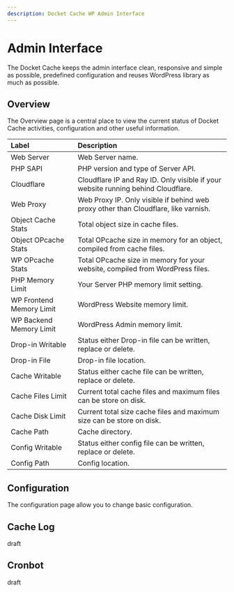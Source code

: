 ```yaml
---
description: Docket Cache WP Admin Interface
---
```


# Admin Interface

The Docket Cache keeps the admin interface clean, responsive and simple as possible, predefined configuration and reuses WordPress library as much as possible.

## Overview

The Overview page is a central place to view the current status of Docket Cache activities, configuration and other useful information.

| Label | Description |
| :--- | :--- |
| Web Server | Web Server name. |
| PHP SAPI | PHP version and type of Server API. |
| Cloudflare | Cloudflare IP and Ray ID. Only visible if your website running behind Cloudflare. |
| Web Proxy | Web Proxy IP. Only visible if behind web proxy other than Cloudflare, like varnish. |
| Object Cache Stats | Total object size in cache files. |
| Object OPcache Stats | Total OPcache size in memory for an object, compiled from cache files. |
| WP OPcache Stats | Total OPcache size in memory for your website, compiled from WordPress files. |
| PHP Memory Limit | Your Server PHP memory limit setting. |
| WP Frontend Memory Limit | WordPress Website memory limit. |
| WP Backend Memory Limit | WordPress Admin memory limit. |
| Drop-in Writable | Status either Drop-in file can be written, replace or delete. |
| Drop-in File | Drop-in file location. |
| Cache Writable | Status either cache file can be written, replace or delete. |
| Cache Files Limit | Current total cache files and maximum files can be store on disk. |
| Cache Disk Limit | Current total size cache files and maximum size can be store on disk. |
| Cache Path | Cache directory. |
| Config Writable | Status either config file can be written, replace or delete. |
| Config Path | Config location. |

## Configuration

The configuration page allow you to change basic configuration.

## Cache Log

draft

## Cronbot

draft



